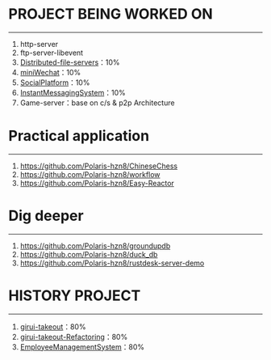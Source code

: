 # PROJECT BEING WORKED ON

---

1. http-server
2. ftp-server-libevent
3. [Distributed-file-servers](https://github.com/Polaris-hzn8/Distributed-servers)：10%
4. [miniWechat](https://github.com/Polaris-hzn8/miniWechat)：10%
5. [SocialPlatform](https://github.com/Polaris-hzn8/SocialPlatform)：10%
6. [InstantMessagingSystem](https://github.com/Polaris-hzn8/InstantMessage)：10%
7. Game-server：base on c/s & p2p Architecture

# Practical application

---

1. https://github.com/Polaris-hzn8/ChineseChess
2. https://github.com/Polaris-hzn8/workflow
3. https://github.com/Polaris-hzn8/Easy-Reactor

# Dig deeper

---

1. https://github.com/Polaris-hzn8/groundupdb
2. https://github.com/Polaris-hzn8/duck_db
3. https://github.com/Polaris-hzn8/rustdesk-server-demo

# HISTORY PROJECT

---

1. [girui-takeout](https://github.com/Polaris-hnz8/girui-takeout)：80%
2. [girui-takeout-Refactoring](https://github.com/Polaris-hnz8/girui-takeout-Refactoring)：80%
3. [EmployeeManagementSystem](https://github.com/Polaris-hnz8/EmployeeManagementSystem)：80%